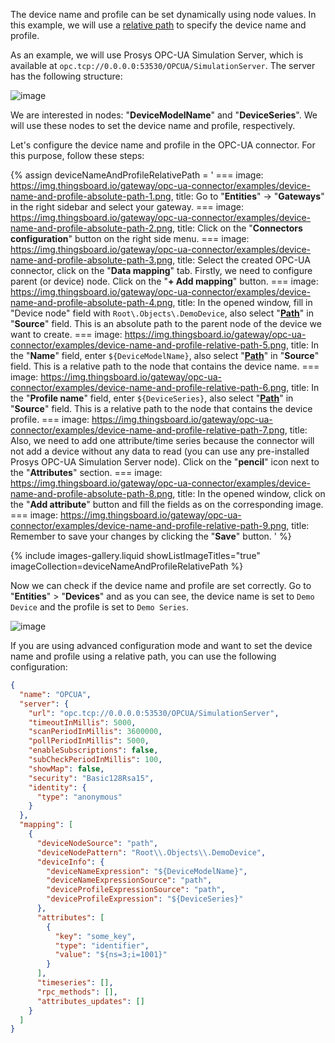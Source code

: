The device name and profile can be set dynamically using node values. In this example, we will use a 
[relative path](/docs/iot-gateway/config/opc-ua/#relative-path) to specify the device name and profile.

As an example, we will use Prosys OPC-UA Simulation Server, which is available at
`opc.tcp://0.0.0.0:53530/OPCUA/SimulationServer`. The server has the following structure:

![image](https://img.thingsboard.io/gateway/opc-ua-connector/examples/opc-ua-server-structure-overview-1.png)

We are interested in nodes: "**DeviceModelName**" and "**DeviceSeries**". We will use these nodes to set the device name
and profile, respectively.

Let's configure the device name and profile in the OPC-UA connector. For this purpose, follow these steps:

{% assign deviceNameAndProfileRelativePath = '
    ===
        image: https://img.thingsboard.io/gateway/opc-ua-connector/examples/device-name-and-profile-absolute-path-1.png,
        title: Go to "**Entities**" → "**Gateways**" in the right sidebar and select your gateway.
    ===
        image: https://img.thingsboard.io/gateway/opc-ua-connector/examples/device-name-and-profile-absolute-path-2.png,
        title: Click on the "**Connectors configuration**" button on the right side menu.
    ===
        image: https://img.thingsboard.io/gateway/opc-ua-connector/examples/device-name-and-profile-absolute-path-3.png,
        title: Select the created OPC-UA connector, click on the "**Data mapping**" tab. Firstly, we need to configure parent (or device) node. Click on the "**+ Add mapping**" button.
    ===
        image: https://img.thingsboard.io/gateway/opc-ua-connector/examples/device-name-and-profile-absolute-path-4.png,
        title: In the opened window, fill in "Device node" field with `Root\.Objects\.DemoDevice`, also select "**[Path](/docs/iot-gateway/config/opc-ua/#relative-path)**" in "**Source**" field. This is an absolute path to the parent node of the device we want to create.
    ===
        image: https://img.thingsboard.io/gateway/opc-ua-connector/examples/device-name-and-profile-relative-path-5.png,
        title: In the "**Name**" field, enter `${DeviceModelName}`, also select "**[Path](/docs/iot-gateway/config/opc-ua/#relative-path)**" in "**Source**" field. This is a relative path to the node that contains the device name.
    ===
        image: https://img.thingsboard.io/gateway/opc-ua-connector/examples/device-name-and-profile-relative-path-6.png,
        title: In the "**Profile name**" field, enter `${DeviceSeries}`, also select "**[Path](/docs/iot-gateway/config/opc-ua/#relative-path)**" in "**Source**" field. This is a relative path to the node that contains the device profile.
    ===
        image: https://img.thingsboard.io/gateway/opc-ua-connector/examples/device-name-and-profile-relative-path-7.png,
        title: Also, we need to add one attribute/time series because the connector will not add a device without any data to read (you can use any pre-installed Prosys OPC-UA Simulation Server node). Click on the "**pencil**" icon next to the "**Attributes**" section.
    ===
        image: https://img.thingsboard.io/gateway/opc-ua-connector/examples/device-name-and-profile-absolute-path-8.png,
        title: In the opened window, click on the "**Add attribute**" button and fill the fields as on the corresponding image.
    ===
        image: https://img.thingsboard.io/gateway/opc-ua-connector/examples/device-name-and-profile-relative-path-9.png,
        title: Remember to save your changes by clicking the "**Save**" button.
'
%}

{% include images-gallery.liquid showListImageTitles="true" imageCollection=deviceNameAndProfileRelativePath %}

Now we can check if the device name and profile are set correctly. Go to "**Entities**" > "**Devices**" and as you can see, the device
name is set to `Demo Device` and the profile is set to `Demo Series`.

![image](https://img.thingsboard.io/gateway/opc-ua-connector/examples/result-device-overview.png)

If you are using advanced configuration mode and want to set the device name and profile using a relative path, you can
use the following configuration:

```json
{
  "name": "OPCUA",
  "server": {
    "url": "opc.tcp://0.0.0.0:53530/OPCUA/SimulationServer",
    "timeoutInMillis": 5000,
    "scanPeriodInMillis": 3600000,
    "pollPeriodInMillis": 5000,
    "enableSubscriptions": false,
    "subCheckPeriodInMillis": 100,
    "showMap": false,
    "security": "Basic128Rsa15",
    "identity": {
      "type": "anonymous"
    }
  },
  "mapping": [
    {
      "deviceNodeSource": "path",
      "deviceNodePattern": "Root\\.Objects\\.DemoDevice",
      "deviceInfo": {
        "deviceNameExpression": "${DeviceModelName}",
        "deviceNameExpressionSource": "path",
        "deviceProfileExpressionSource": "path",
        "deviceProfileExpression": "${DeviceSeries}"
      },
      "attributes": [
        {
          "key": "some_key",
          "type": "identifier",
          "value": "${ns=3;i=1001}"
        }
      ],
      "timeseries": [],
      "rpc_methods": [],
      "attributes_updates": []
    }
  ]
}
```

